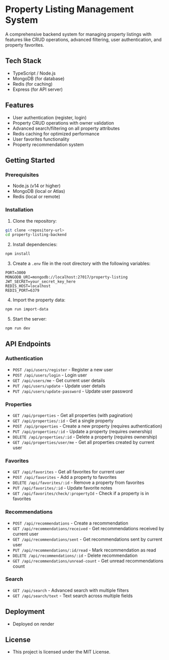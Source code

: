 # Property Listing Management System

A comprehensive backend system for managing property listings with features like CRUD operations, advanced filtering, user authentication, and property favorites.

## Tech Stack

- TypeScript / Node.js
- MongoDB (for database)
- Redis (for caching)
- Express (for API server)

## Features

- User authentication (register, login)
- Property CRUD operations with owner validation
- Advanced search/filtering on all property attributes
- Redis caching for optimized performance
- User favorites functionality
- Property recommendation system

## Getting Started

### Prerequisites

- Node.js (v14 or higher)
- MongoDB (local or Atlas)
- Redis (local or remote)

### Installation

1. Clone the repository:
```bash
git clone <repository-url>
cd property-listing-backend
```

2. Install dependencies:
```bash
npm install
```

3. Create a `.env` file in the root directory with the following variables:
```
PORT=3000
MONGODB_URI=mongodb://localhost:27017/property-listing
JWT_SECRET=your_secret_key_here
REDIS_HOST=localhost
REDIS_PORT=6379
```

4. Import the property data:
```bash
npm run import-data
```

5. Start the server:
```bash
npm run dev
```

## API Endpoints

### Authentication
- `POST /api/users/register` - Register a new user
- `POST /api/users/login` - Login user
- `GET /api/users/me` - Get current user details
- `PUT /api/users/update` - Update user details
- `PUT /api/users/update-password` - Update user password

### Properties
- `GET /api/properties` - Get all properties (with pagination)
- `GET /api/properties/:id` - Get a single property
- `POST /api/properties` - Create a new property (requires authentication)
- `PUT /api/properties/:id` - Update a property (requires ownership)
- `DELETE /api/properties/:id` - Delete a property (requires ownership)
- `GET /api/properties/user/me` - Get all properties created by current user

### Favorites
- `GET /api/favorites` - Get all favorites for current user
- `POST /api/favorites` - Add a property to favorites
- `DELETE /api/favorites/:id` - Remove a property from favorites
- `PUT /api/favorites/:id` - Update favorite notes
- `GET /api/favorites/check/:propertyId` - Check if a property is in favorites

### Recommendations
- `POST /api/recommendations` - Create a recommendation
- `GET /api/recommendations/received` - Get recommendations received by current user
- `GET /api/recommendations/sent` - Get recommendations sent by current user
- `PUT /api/recommendations/:id/read` - Mark recommendation as read
- `DELETE /api/recommendations/:id` - Delete recommendation
- `GET /api/recommendations/unread-count` - Get unread recommendations count

### Search
- `GET /api/search` - Advanced search with multiple filters
- `GET /api/search/text` - Text search across multiple fields

## Deployment

- Deployed on render

## License

- This project is licensed under the MIT License.